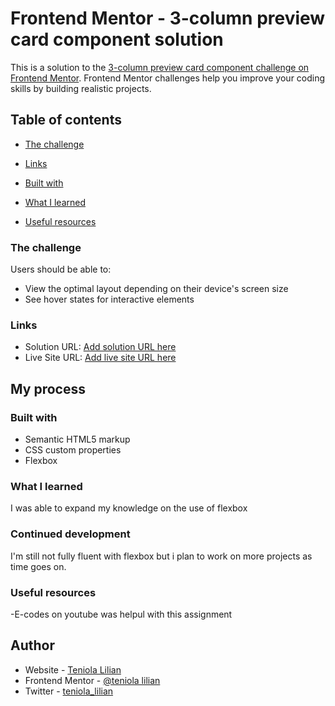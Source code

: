 # Frontend Mentor - 3-column preview card component solution

This is a solution to the [3-column preview card component challenge on Frontend Mentor](https://www.frontendmentor.io/challenges/3column-preview-card-component-pH92eAR2-). Frontend Mentor challenges help you improve your coding skills by building realistic projects. 

## Table of contents


  - [The challenge](#the-challenge)
  - [Links](#links)
  - [Built with](#built-with)
  - [What I learned](#what-i-learned)
  
  - [Useful resources](#useful-resources)



### The challenge

Users should be able to:

- View the optimal layout depending on their device's screen size
- See hover states for interactive elements


### Links

- Solution URL: [Add solution URL here](https://your-solution-url.com)
- Live Site URL: [Add live site URL here](https://your-live-site-url.com)

## My process

### Built with

- Semantic HTML5 markup
- CSS custom properties
- Flexbox



### What I learned

I was able to expand my knowledge on the use of flexbox

### Continued development

I'm still not fully fluent with flexbox but i plan to work on more projects as time goes on.

### Useful resources

-E-codes on youtube was helpul with this assignment


## Author

- Website - [Teniola Lilian](https://www.your-site.com)
- Frontend Mentor - [@teniola lilian](https://www.frontendmentor.io/profile/teniolalilian)
- Twitter - [teniola_lilian](https://www.twitter.com/teniola_lilian)

